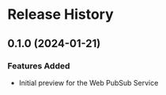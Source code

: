 # Release History

## 0.1.0 (2024-01-21)

### Features Added

- Initial preview for the Web PubSub Service
